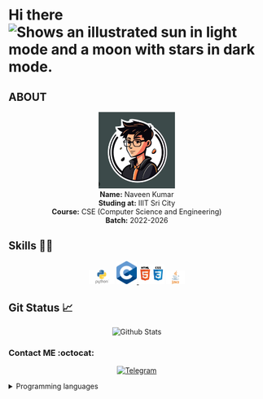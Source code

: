 <h1>Hi there <picture>
  <source media="(prefers-color-scheme: dark)" srcset="images/sleeping.png", width=50>
  <source media="(prefers-color-scheme: light)" srcset="images/Work.png" width=50>
  <img alt="Shows an illustrated sun in light mode and a moon with stars in dark mode." src="https://user-images.githubusercontent.com/25423296/163456779-a8556205-d0a5-45e2-ac17-42d089e3c3f8.png", width=25>
</picture></h1>

## ABOUT
<p align="center">
<a href=https://telegram.dog/Ns_AnoNymouS ><img alt="dev" width=150 src=./images/dev.png></a><br>
<b>Name:</b> Naveen Kumar<br>
<b>Studing at:</b> IIIT Sri City<br>
<b>Course:</b> CSE (Computer Science and Engineering)<br>
<b>Batch:</b> 2022-2026<br>
</p>

## Skills :man_technologist:

<p align="center">
<a href=https://www.python.org><img alt=python src=./images/python.png width=50></a>
<a href=https://www.cprogramming.com><img alt="C programming" src=./images/c.png width=40>
<a href=https://www.w3schools.com/html><img alt="html" src=./images/html_css.png width=50></a>
<a href=https://docs.oracle.com/en/java><img alt="css" src=./images/java.png width=36></a>
</p>

## Git Status :chart_with_upwards_trend:
<p align=center>
<img alt="Github Stats" src="https://github-readme-stats.vercel.app/api?username=Ns-AnoNymouS&show_icons=true&include_all_commits=true&icon_color=FFFF00&title_color=FFFF00&text_color=FFFFFF&bg_color=20,FF0000,05FCED&border_radius=50"></a>
</p>

### Contact ME :octocat:
<p align="center">
<a href=https://telegram.dog/Ns_AnoNymouS><img alt=Telegram width=100 src=./images/Telegram.png></a>
</p>

<details><summary>Programming languages</summary>
<p align="center">

| Language | Status |
| :----: | :---: |
| python | &check; Good idea |
| C Programming | &check; Good idea |
| HTML & CSS | &check; basic idea |
| Node js| &check; very basic idea |
| Java | &cross; Good idea|

</p>
</details>
